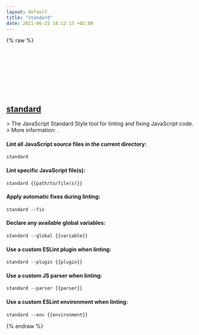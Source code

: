 ```yaml
---
layout: default
title: "standard"
date: 2021-06-25 18:12:13 +02:00
---
```

{% raw %}
<h2 id="standard">
  <a href="/en/common/standard.html">standard</a> <a href="#standard"><svg class="icon">
    <use href="/assets/images/unicode_sprite.svg#link" />
  </svg></a>
</h2>
> The JavaScript Standard Style tool for linting and fixing JavaScript code.
> More information: <https://standardjs.com>.

#### Lint all JavaScript source files in the current directory:
```shell
standard
```
#### Lint specific JavaScript file(s):
```shell
standard {{path/to/file(s)}}
```
#### Apply automatic fixes during linting:
```shell
standard --fix
```
#### Declare any available global variables:
```shell
standard --global {{variable}}
```
#### Use a custom ESLint plugin when linting:
```shell
standard --plugin {{plugin}}
```
#### Use a custom JS parser when linting:
```shell
standard --parser {{parser}}
```
#### Use a custom ESLint environment when linting:
```shell
standard --env {{environment}}
```
{% endraw %}